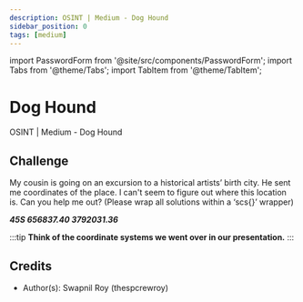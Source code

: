 ```yaml
---
description: OSINT | Medium - Dog Hound
sidebar_position: 0
tags: [medium]
---
```


import PasswordForm from '@site/src/components/PasswordForm';
import Tabs from '@theme/Tabs';
import TabItem from '@theme/TabItem';

# Dog Hound

OSINT | Medium - Dog Hound

## Challenge

My cousin is going on an excursion to a historical artists’ birth city. He sent me coordinates of the place. I can't seem to figure out where this location is. Can you help me out? (Please wrap all solutions within a ‘scs{}’ wrapper)

<b><i>45S 656837.40 3792031.36</i></b>

:::tip
<b> Think of the coordinate systems we went over in our presentation.</b>
:::

<!--
## Solution

<details>
    <summary>Solution Guide</summary>
    1. What is the number that was recorded?
       1. Go to [DTMF decoder tool](https://unframework.github.io/dtmf-detect/)
       2. Enter in the audio file
       3. <b>scs\{27333\}</b>
    2. <b>scs\{XWPS\}</b>
       1. Go to T9 (Text Message Cipher) in [dcode.xyz](https://www.dcode.fr/t9-cipher)
       2. Choose the answer that correlates fits best
       3. <b>scs\{CREED\}</b>
</details>
-->

## Credits

- Author(s): Swapnil Roy (thespcrewroy)
